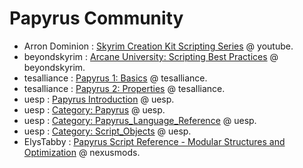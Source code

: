 # Papyrus Community

- Arron Dominion : [Skyrim Creation Kit Scripting Series](https://www.youtube.com/playlist?list=PLrN7sXqWQOBPyalkASaFwoVgNnAZOasEx) @ youtube.
- beyondskyrim : [Arcane University: Scripting Best Practices](https://wiki.beyondskyrim.org/wiki/Arcane_University:Scripting_Best_Practices) @ beyondskyrim.
- tesalliance : [Papyrus 1: Basics](https://tesalliance.org/forums/index.php?/topic/4697-class-1-start-here-for-basics/) @ tesalliance.
- tesalliance : [Papyrus 2: Properties](https://tesalliance.org/forums/index.php?/topic/5039-class-2-properties/) @ tesalliance.
- uesp : [Papyrus Introduction](https://ck.uesp.net/wiki/Papyrus_Introduction) @ uesp.
- uesp : [Category: Papyrus](https://ck.uesp.net/wiki/Category:Papyrus) @ uesp.
- uesp : [Category: Papyrus_Language_Reference](https://ck.uesp.net/wiki/Category:Papyrus_Language_Reference) @ uesp.
- uesp : [Category: Script_Objects](https://ck.uesp.net/wiki/Category:Script_Objects) @ uesp.
- ElysTabby : [Papyrus Script Reference - Modular Structures and Optimization](https://www.nexusmods.com/skyrimspecialedition/mods/153647) @ nexusmods.

